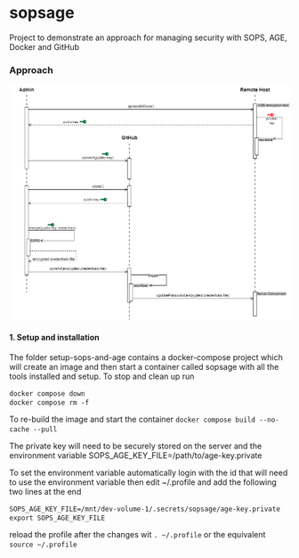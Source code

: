 # sopsage
Project to demonstrate an approach for managing security with SOPS, AGE, Docker and GitHub

### Approach



![approach](_docs/diagrams/01-approach.png)


#### 1. Setup and installation
The folder setup-sops-and-age contains a docker-compose project which will create an image and then start a container called sopsage with all the tools installed and setup.
To stop and clean up run
```
docker compose down
docker compose rm -f
```
To re-build the image and start the container `docker compose build --no-cache --pull`

The private key will need to be securely stored on the server and the environment variable
SOPS_AGE_KEY_FILE=/path/to/age-key.private

To set the environment variable automatically 
login with the id that will need to use the environment variable then
edit ~/.profile and add the following two lines at the end
```
SOPS_AGE_KEY_FILE=/mnt/dev-volume-1/.secrets/sopsage/age-key.private
export SOPS_AGE_KEY_FILE
```

reload the profile after the changes wit `. ~/.profile` or the equivalent `source ~/.profile`